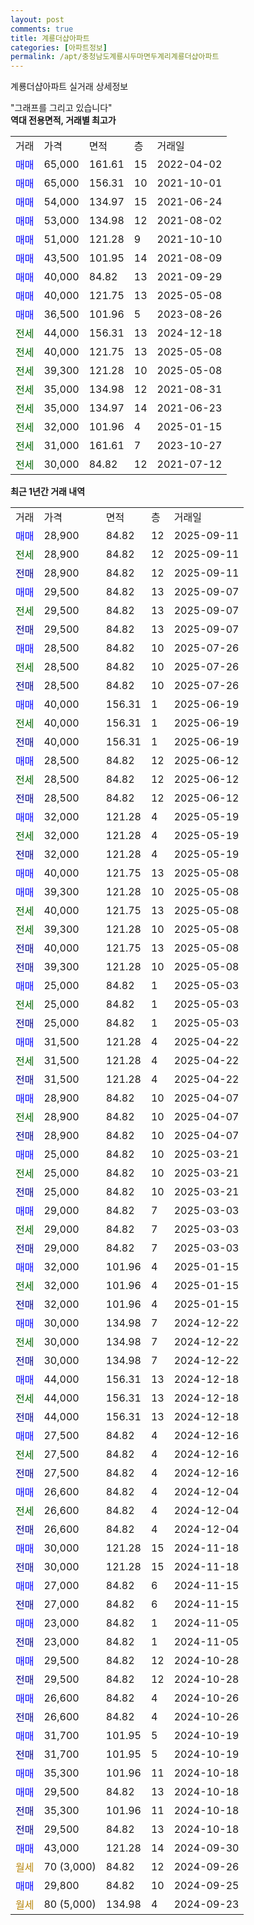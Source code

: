 ```yaml
---
layout: post
comments: true
title: 계룡더샵아파트
categories: [아파트정보]
permalink: /apt/충청남도계룡시두마면두계리계룡더샵아파트
---
```


계룡더샵아파트 실거래 상세정보

<script type="text/javascript">
  google.charts.load('current', {'packages':['line', 'corechart']});
  google.charts.setOnLoadCallback(drawChart);

  function drawChart() {
    var data = new google.visualization.DataTable();
    data.addColumn('date', '거래일');
    data.addColumn('number', "매매");
    data.addColumn('number', "전세");
    data.addColumn('number', "전매");

    data.addRows([[new Date(Date.parse("2025-09-11")), 28900, null, null], [new Date(Date.parse("2025-09-11")), null, 28900, null], [new Date(Date.parse("2025-09-11")), null, null, 28900], [new Date(Date.parse("2025-09-07")), 29500, null, null], [new Date(Date.parse("2025-09-07")), null, 29500, null], [new Date(Date.parse("2025-09-07")), null, null, 29500], [new Date(Date.parse("2025-07-26")), 28500, null, null], [new Date(Date.parse("2025-07-26")), null, 28500, null], [new Date(Date.parse("2025-07-26")), null, null, 28500], [new Date(Date.parse("2025-06-19")), 40000, null, null], [new Date(Date.parse("2025-06-19")), null, 40000, null], [new Date(Date.parse("2025-06-19")), null, null, 40000], [new Date(Date.parse("2025-06-12")), 28500, null, null], [new Date(Date.parse("2025-06-12")), null, 28500, null], [new Date(Date.parse("2025-06-12")), null, null, 28500], [new Date(Date.parse("2025-05-19")), 32000, null, null], [new Date(Date.parse("2025-05-19")), null, 32000, null], [new Date(Date.parse("2025-05-19")), null, null, 32000], [new Date(Date.parse("2025-05-08")), 40000, null, null], [new Date(Date.parse("2025-05-08")), 39300, null, null], [new Date(Date.parse("2025-05-08")), null, 40000, null], [new Date(Date.parse("2025-05-08")), null, 39300, null], [new Date(Date.parse("2025-05-08")), null, null, 40000], [new Date(Date.parse("2025-05-08")), null, null, 39300], [new Date(Date.parse("2025-05-03")), 25000, null, null], [new Date(Date.parse("2025-05-03")), null, 25000, null], [new Date(Date.parse("2025-05-03")), null, null, 25000], [new Date(Date.parse("2025-04-22")), 31500, null, null], [new Date(Date.parse("2025-04-22")), null, 31500, null], [new Date(Date.parse("2025-04-22")), null, null, 31500], [new Date(Date.parse("2025-04-07")), 28900, null, null], [new Date(Date.parse("2025-04-07")), null, 28900, null], [new Date(Date.parse("2025-04-07")), null, null, 28900], [new Date(Date.parse("2025-03-21")), 25000, null, null], [new Date(Date.parse("2025-03-21")), null, 25000, null], [new Date(Date.parse("2025-03-21")), null, null, 25000], [new Date(Date.parse("2025-03-03")), 29000, null, null], [new Date(Date.parse("2025-03-03")), null, 29000, null], [new Date(Date.parse("2025-03-03")), null, null, 29000], [new Date(Date.parse("2025-01-15")), 32000, null, null], [new Date(Date.parse("2025-01-15")), null, 32000, null], [new Date(Date.parse("2025-01-15")), null, null, 32000], [new Date(Date.parse("2024-12-22")), 30000, null, null], [new Date(Date.parse("2024-12-22")), null, 30000, null], [new Date(Date.parse("2024-12-22")), null, null, 30000], [new Date(Date.parse("2024-12-18")), 44000, null, null], [new Date(Date.parse("2024-12-18")), null, 44000, null], [new Date(Date.parse("2024-12-18")), null, null, 44000], [new Date(Date.parse("2024-12-16")), 27500, null, null], [new Date(Date.parse("2024-12-16")), null, 27500, null], [new Date(Date.parse("2024-12-16")), null, null, 27500], [new Date(Date.parse("2024-12-04")), 26600, null, null], [new Date(Date.parse("2024-12-04")), null, 26600, null], [new Date(Date.parse("2024-12-04")), null, null, 26600], [new Date(Date.parse("2024-11-18")), 30000, null, null], [new Date(Date.parse("2024-11-18")), null, null, 30000], [new Date(Date.parse("2024-11-15")), 27000, null, null], [new Date(Date.parse("2024-11-15")), null, null, 27000], [new Date(Date.parse("2024-11-05")), 23000, null, null], [new Date(Date.parse("2024-11-05")), null, null, 23000], [new Date(Date.parse("2024-10-28")), 29500, null, null], [new Date(Date.parse("2024-10-28")), null, null, 29500], [new Date(Date.parse("2024-10-26")), 26600, null, null], [new Date(Date.parse("2024-10-26")), null, null, 26600], [new Date(Date.parse("2024-10-19")), 31700, null, null], [new Date(Date.parse("2024-10-19")), null, null, 31700], [new Date(Date.parse("2024-10-18")), 35300, null, null], [new Date(Date.parse("2024-10-18")), 29500, null, null], [new Date(Date.parse("2024-10-18")), null, null, 35300], [new Date(Date.parse("2024-10-18")), null, null, 29500], [new Date(Date.parse("2024-09-30")), 43000, null, null], [new Date(Date.parse("2024-09-26")), null, null, null], [new Date(Date.parse("2024-09-25")), 29800, null, null], [new Date(Date.parse("2024-09-23")), null, null, null]]);

    var options = {
      hAxis: {
        format: 'yyyy/MM/dd'
      },    
      lineWidth: 0,
      pointsVisible: true,    
      title: '최근 1년간 유형별 실거래가 분포',
      legend: { position: 'bottom' }
    };

    var formatter = new google.visualization.NumberFormat({pattern:'###,###'} );
    formatter.format(data, 1);
    formatter.format(data, 2);
    
    setTimeout(function() {
        var chart = new google.visualization.LineChart(document.getElementById('columnchart_material'));
        chart.draw(data, (options));
        document.getElementById('loading').style.display = 'none';
    }, 200);
  }
</script>


<div id="loading" style="z-index:20; display: block; margin-left: 0px">"그래프를 그리고 있습니다"</div>
<div id="columnchart_material" style="width: 95%; margin-left: 0px; display: block"></div>
<!-- contents start -->
<b>역대 전용면적, 거래별 최고가</b>
<table class="sortable">
    <tr>
      <td>거래</td>
      <td>가격</td>
      <td>면적</td>
      <td>층</td>
      <td>거래일</td>
    </tr>
        <tr>
          <td><a style="color: blue">매매</a></td>
          <td>65,000</td>
          <td>161.61</td>
          <td>15</td>
          <td>2022-04-02</td>
        </tr>            <tr>
          <td><a style="color: blue">매매</a></td>
          <td>65,000</td>
          <td>156.31</td>
          <td>10</td>
          <td>2021-10-01</td>
        </tr>            <tr>
          <td><a style="color: blue">매매</a></td>
          <td>54,000</td>
          <td>134.97</td>
          <td>15</td>
          <td>2021-06-24</td>
        </tr>            <tr>
          <td><a style="color: blue">매매</a></td>
          <td>53,000</td>
          <td>134.98</td>
          <td>12</td>
          <td>2021-08-02</td>
        </tr>            <tr>
          <td><a style="color: blue">매매</a></td>
          <td>51,000</td>
          <td>121.28</td>
          <td>9</td>
          <td>2021-10-10</td>
        </tr>            <tr>
          <td><a style="color: blue">매매</a></td>
          <td>43,500</td>
          <td>101.95</td>
          <td>14</td>
          <td>2021-08-09</td>
        </tr>            <tr>
          <td><a style="color: blue">매매</a></td>
          <td>40,000</td>
          <td>84.82</td>
          <td>13</td>
          <td>2021-09-29</td>
        </tr>            <tr>
          <td><a style="color: blue">매매</a></td>
          <td>40,000</td>
          <td>121.75</td>
          <td>13</td>
          <td>2025-05-08</td>
        </tr>            <tr>
          <td><a style="color: blue">매매</a></td>
          <td>36,500</td>
          <td>101.96</td>
          <td>5</td>
          <td>2023-08-26</td>
        </tr>        
        <tr>
              <td><a style="color: darkgreen">전세</a></td>
              <td>44,000</td>
              <td>156.31</td>
              <td>13</td>
              <td>2024-12-18</td>
            </tr>            <tr>
              <td><a style="color: darkgreen">전세</a></td>
              <td>40,000</td>
              <td>121.75</td>
              <td>13</td>
              <td>2025-05-08</td>
            </tr>            <tr>
              <td><a style="color: darkgreen">전세</a></td>
              <td>39,300</td>
              <td>121.28</td>
              <td>10</td>
              <td>2025-05-08</td>
            </tr>            <tr>
              <td><a style="color: darkgreen">전세</a></td>
              <td>35,000</td>
              <td>134.98</td>
              <td>12</td>
              <td>2021-08-31</td>
            </tr>            <tr>
              <td><a style="color: darkgreen">전세</a></td>
              <td>35,000</td>
              <td>134.97</td>
              <td>14</td>
              <td>2021-06-23</td>
            </tr>            <tr>
              <td><a style="color: darkgreen">전세</a></td>
              <td>32,000</td>
              <td>101.96</td>
              <td>4</td>
              <td>2025-01-15</td>
            </tr>            <tr>
              <td><a style="color: darkgreen">전세</a></td>
              <td>31,000</td>
              <td>161.61</td>
              <td>7</td>
              <td>2023-10-27</td>
            </tr>            <tr>
              <td><a style="color: darkgreen">전세</a></td>
              <td>30,000</td>
              <td>84.82</td>
              <td>12</td>
              <td>2021-07-12</td>
            </tr>        
    
</table>

<b>최근 1년간 거래 내역</b>

<table class="sortable">
    <tr>
      <td>거래</td>
      <td>가격</td>
      <td>면적</td>
      <td>층</td>
      <td>거래일</td>
    </tr>
    <tr>
      <td><a style="color: blue">매매</a></td>
      <td>28,900</td>
      <td>84.82</td>
      <td>12</td>
      <td>2025-09-11</td>
    </tr>          <tr>
      <td><a style="color: darkgreen">전세</a></td>
      <td>28,900</td>
      <td>84.82</td>
      <td>12</td>
      <td>2025-09-11</td>
    </tr>          <tr>
      <td><a style="color: darkblue">전매</a></td>
      <td>28,900</td>
      <td>84.82</td>
      <td>12</td>
      <td>2025-09-11</td>
    </tr>          <tr>
      <td><a style="color: blue">매매</a></td>
      <td>29,500</td>
      <td>84.82</td>
      <td>13</td>
      <td>2025-09-07</td>
    </tr>          <tr>
      <td><a style="color: darkgreen">전세</a></td>
      <td>29,500</td>
      <td>84.82</td>
      <td>13</td>
      <td>2025-09-07</td>
    </tr>          <tr>
      <td><a style="color: darkblue">전매</a></td>
      <td>29,500</td>
      <td>84.82</td>
      <td>13</td>
      <td>2025-09-07</td>
    </tr>          <tr>
      <td><a style="color: blue">매매</a></td>
      <td>28,500</td>
      <td>84.82</td>
      <td>10</td>
      <td>2025-07-26</td>
    </tr>          <tr>
      <td><a style="color: darkgreen">전세</a></td>
      <td>28,500</td>
      <td>84.82</td>
      <td>10</td>
      <td>2025-07-26</td>
    </tr>          <tr>
      <td><a style="color: darkblue">전매</a></td>
      <td>28,500</td>
      <td>84.82</td>
      <td>10</td>
      <td>2025-07-26</td>
    </tr>          <tr>
      <td><a style="color: blue">매매</a></td>
      <td>40,000</td>
      <td>156.31</td>
      <td>1</td>
      <td>2025-06-19</td>
    </tr>          <tr>
      <td><a style="color: darkgreen">전세</a></td>
      <td>40,000</td>
      <td>156.31</td>
      <td>1</td>
      <td>2025-06-19</td>
    </tr>          <tr>
      <td><a style="color: darkblue">전매</a></td>
      <td>40,000</td>
      <td>156.31</td>
      <td>1</td>
      <td>2025-06-19</td>
    </tr>          <tr>
      <td><a style="color: blue">매매</a></td>
      <td>28,500</td>
      <td>84.82</td>
      <td>12</td>
      <td>2025-06-12</td>
    </tr>          <tr>
      <td><a style="color: darkgreen">전세</a></td>
      <td>28,500</td>
      <td>84.82</td>
      <td>12</td>
      <td>2025-06-12</td>
    </tr>          <tr>
      <td><a style="color: darkblue">전매</a></td>
      <td>28,500</td>
      <td>84.82</td>
      <td>12</td>
      <td>2025-06-12</td>
    </tr>          <tr>
      <td><a style="color: blue">매매</a></td>
      <td>32,000</td>
      <td>121.28</td>
      <td>4</td>
      <td>2025-05-19</td>
    </tr>          <tr>
      <td><a style="color: darkgreen">전세</a></td>
      <td>32,000</td>
      <td>121.28</td>
      <td>4</td>
      <td>2025-05-19</td>
    </tr>          <tr>
      <td><a style="color: darkblue">전매</a></td>
      <td>32,000</td>
      <td>121.28</td>
      <td>4</td>
      <td>2025-05-19</td>
    </tr>          <tr>
      <td><a style="color: blue">매매</a></td>
      <td>40,000</td>
      <td>121.75</td>
      <td>13</td>
      <td>2025-05-08</td>
    </tr>          <tr>
      <td><a style="color: blue">매매</a></td>
      <td>39,300</td>
      <td>121.28</td>
      <td>10</td>
      <td>2025-05-08</td>
    </tr>          <tr>
      <td><a style="color: darkgreen">전세</a></td>
      <td>40,000</td>
      <td>121.75</td>
      <td>13</td>
      <td>2025-05-08</td>
    </tr>          <tr>
      <td><a style="color: darkgreen">전세</a></td>
      <td>39,300</td>
      <td>121.28</td>
      <td>10</td>
      <td>2025-05-08</td>
    </tr>          <tr>
      <td><a style="color: darkblue">전매</a></td>
      <td>40,000</td>
      <td>121.75</td>
      <td>13</td>
      <td>2025-05-08</td>
    </tr>          <tr>
      <td><a style="color: darkblue">전매</a></td>
      <td>39,300</td>
      <td>121.28</td>
      <td>10</td>
      <td>2025-05-08</td>
    </tr>          <tr>
      <td><a style="color: blue">매매</a></td>
      <td>25,000</td>
      <td>84.82</td>
      <td>1</td>
      <td>2025-05-03</td>
    </tr>          <tr>
      <td><a style="color: darkgreen">전세</a></td>
      <td>25,000</td>
      <td>84.82</td>
      <td>1</td>
      <td>2025-05-03</td>
    </tr>          <tr>
      <td><a style="color: darkblue">전매</a></td>
      <td>25,000</td>
      <td>84.82</td>
      <td>1</td>
      <td>2025-05-03</td>
    </tr>          <tr>
      <td><a style="color: blue">매매</a></td>
      <td>31,500</td>
      <td>121.28</td>
      <td>4</td>
      <td>2025-04-22</td>
    </tr>          <tr>
      <td><a style="color: darkgreen">전세</a></td>
      <td>31,500</td>
      <td>121.28</td>
      <td>4</td>
      <td>2025-04-22</td>
    </tr>          <tr>
      <td><a style="color: darkblue">전매</a></td>
      <td>31,500</td>
      <td>121.28</td>
      <td>4</td>
      <td>2025-04-22</td>
    </tr>          <tr>
      <td><a style="color: blue">매매</a></td>
      <td>28,900</td>
      <td>84.82</td>
      <td>10</td>
      <td>2025-04-07</td>
    </tr>          <tr>
      <td><a style="color: darkgreen">전세</a></td>
      <td>28,900</td>
      <td>84.82</td>
      <td>10</td>
      <td>2025-04-07</td>
    </tr>          <tr>
      <td><a style="color: darkblue">전매</a></td>
      <td>28,900</td>
      <td>84.82</td>
      <td>10</td>
      <td>2025-04-07</td>
    </tr>          <tr>
      <td><a style="color: blue">매매</a></td>
      <td>25,000</td>
      <td>84.82</td>
      <td>10</td>
      <td>2025-03-21</td>
    </tr>          <tr>
      <td><a style="color: darkgreen">전세</a></td>
      <td>25,000</td>
      <td>84.82</td>
      <td>10</td>
      <td>2025-03-21</td>
    </tr>          <tr>
      <td><a style="color: darkblue">전매</a></td>
      <td>25,000</td>
      <td>84.82</td>
      <td>10</td>
      <td>2025-03-21</td>
    </tr>          <tr>
      <td><a style="color: blue">매매</a></td>
      <td>29,000</td>
      <td>84.82</td>
      <td>7</td>
      <td>2025-03-03</td>
    </tr>          <tr>
      <td><a style="color: darkgreen">전세</a></td>
      <td>29,000</td>
      <td>84.82</td>
      <td>7</td>
      <td>2025-03-03</td>
    </tr>          <tr>
      <td><a style="color: darkblue">전매</a></td>
      <td>29,000</td>
      <td>84.82</td>
      <td>7</td>
      <td>2025-03-03</td>
    </tr>          <tr>
      <td><a style="color: blue">매매</a></td>
      <td>32,000</td>
      <td>101.96</td>
      <td>4</td>
      <td>2025-01-15</td>
    </tr>          <tr>
      <td><a style="color: darkgreen">전세</a></td>
      <td>32,000</td>
      <td>101.96</td>
      <td>4</td>
      <td>2025-01-15</td>
    </tr>          <tr>
      <td><a style="color: darkblue">전매</a></td>
      <td>32,000</td>
      <td>101.96</td>
      <td>4</td>
      <td>2025-01-15</td>
    </tr>          <tr>
      <td><a style="color: blue">매매</a></td>
      <td>30,000</td>
      <td>134.98</td>
      <td>7</td>
      <td>2024-12-22</td>
    </tr>          <tr>
      <td><a style="color: darkgreen">전세</a></td>
      <td>30,000</td>
      <td>134.98</td>
      <td>7</td>
      <td>2024-12-22</td>
    </tr>          <tr>
      <td><a style="color: darkblue">전매</a></td>
      <td>30,000</td>
      <td>134.98</td>
      <td>7</td>
      <td>2024-12-22</td>
    </tr>          <tr>
      <td><a style="color: blue">매매</a></td>
      <td>44,000</td>
      <td>156.31</td>
      <td>13</td>
      <td>2024-12-18</td>
    </tr>          <tr>
      <td><a style="color: darkgreen">전세</a></td>
      <td>44,000</td>
      <td>156.31</td>
      <td>13</td>
      <td>2024-12-18</td>
    </tr>          <tr>
      <td><a style="color: darkblue">전매</a></td>
      <td>44,000</td>
      <td>156.31</td>
      <td>13</td>
      <td>2024-12-18</td>
    </tr>          <tr>
      <td><a style="color: blue">매매</a></td>
      <td>27,500</td>
      <td>84.82</td>
      <td>4</td>
      <td>2024-12-16</td>
    </tr>          <tr>
      <td><a style="color: darkgreen">전세</a></td>
      <td>27,500</td>
      <td>84.82</td>
      <td>4</td>
      <td>2024-12-16</td>
    </tr>          <tr>
      <td><a style="color: darkblue">전매</a></td>
      <td>27,500</td>
      <td>84.82</td>
      <td>4</td>
      <td>2024-12-16</td>
    </tr>          <tr>
      <td><a style="color: blue">매매</a></td>
      <td>26,600</td>
      <td>84.82</td>
      <td>4</td>
      <td>2024-12-04</td>
    </tr>          <tr>
      <td><a style="color: darkgreen">전세</a></td>
      <td>26,600</td>
      <td>84.82</td>
      <td>4</td>
      <td>2024-12-04</td>
    </tr>          <tr>
      <td><a style="color: darkblue">전매</a></td>
      <td>26,600</td>
      <td>84.82</td>
      <td>4</td>
      <td>2024-12-04</td>
    </tr>          <tr>
      <td><a style="color: blue">매매</a></td>
      <td>30,000</td>
      <td>121.28</td>
      <td>15</td>
      <td>2024-11-18</td>
    </tr>          <tr>
      <td><a style="color: darkblue">전매</a></td>
      <td>30,000</td>
      <td>121.28</td>
      <td>15</td>
      <td>2024-11-18</td>
    </tr>          <tr>
      <td><a style="color: blue">매매</a></td>
      <td>27,000</td>
      <td>84.82</td>
      <td>6</td>
      <td>2024-11-15</td>
    </tr>          <tr>
      <td><a style="color: darkblue">전매</a></td>
      <td>27,000</td>
      <td>84.82</td>
      <td>6</td>
      <td>2024-11-15</td>
    </tr>          <tr>
      <td><a style="color: blue">매매</a></td>
      <td>23,000</td>
      <td>84.82</td>
      <td>1</td>
      <td>2024-11-05</td>
    </tr>          <tr>
      <td><a style="color: darkblue">전매</a></td>
      <td>23,000</td>
      <td>84.82</td>
      <td>1</td>
      <td>2024-11-05</td>
    </tr>          <tr>
      <td><a style="color: blue">매매</a></td>
      <td>29,500</td>
      <td>84.82</td>
      <td>12</td>
      <td>2024-10-28</td>
    </tr>          <tr>
      <td><a style="color: darkblue">전매</a></td>
      <td>29,500</td>
      <td>84.82</td>
      <td>12</td>
      <td>2024-10-28</td>
    </tr>          <tr>
      <td><a style="color: blue">매매</a></td>
      <td>26,600</td>
      <td>84.82</td>
      <td>4</td>
      <td>2024-10-26</td>
    </tr>          <tr>
      <td><a style="color: darkblue">전매</a></td>
      <td>26,600</td>
      <td>84.82</td>
      <td>4</td>
      <td>2024-10-26</td>
    </tr>          <tr>
      <td><a style="color: blue">매매</a></td>
      <td>31,700</td>
      <td>101.95</td>
      <td>5</td>
      <td>2024-10-19</td>
    </tr>          <tr>
      <td><a style="color: darkblue">전매</a></td>
      <td>31,700</td>
      <td>101.95</td>
      <td>5</td>
      <td>2024-10-19</td>
    </tr>          <tr>
      <td><a style="color: blue">매매</a></td>
      <td>35,300</td>
      <td>101.96</td>
      <td>11</td>
      <td>2024-10-18</td>
    </tr>          <tr>
      <td><a style="color: blue">매매</a></td>
      <td>29,500</td>
      <td>84.82</td>
      <td>13</td>
      <td>2024-10-18</td>
    </tr>          <tr>
      <td><a style="color: darkblue">전매</a></td>
      <td>35,300</td>
      <td>101.96</td>
      <td>11</td>
      <td>2024-10-18</td>
    </tr>          <tr>
      <td><a style="color: darkblue">전매</a></td>
      <td>29,500</td>
      <td>84.82</td>
      <td>13</td>
      <td>2024-10-18</td>
    </tr>          <tr>
      <td><a style="color: blue">매매</a></td>
      <td>43,000</td>
      <td>121.28</td>
      <td>14</td>
      <td>2024-09-30</td>
    </tr>          <tr>
      <td><a style="color: darkgoldenrod">월세</a></td>
      <td>70 (3,000)</td>
      <td>84.82</td>
      <td>12</td>
      <td>2024-09-26</td>
    </tr>          <tr>
      <td><a style="color: blue">매매</a></td>
      <td>29,800</td>
      <td>84.82</td>
      <td>10</td>
      <td>2024-09-25</td>
    </tr>          <tr>
      <td><a style="color: darkgoldenrod">월세</a></td>
      <td>80 (5,000)</td>
      <td>134.98</td>
      <td>4</td>
      <td>2024-09-23</td>
    </tr>      </table>
<!-- contents end -->    

